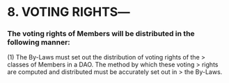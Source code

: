 # 8.  VOTING RIGHTS―

 
### The voting rights of Members will be distributed in the following manner:

(1) The By-Laws must set out the distribution of voting rights of the
    > classes of Members in a DAO. The method by which these voting
    > rights are computed and distributed must be accurately set out in
    > the By-Laws.
